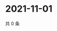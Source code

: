 # 2021-11-01

共 0 条

<!-- BEGIN WEIBO -->
<!-- 最后更新时间 Mon Nov 01 2021 12:18:19 GMT+0800 (China Standard Time) -->

<!-- END WEIBO -->

